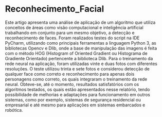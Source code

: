 # Reconhecimento_Facial
Este artigo apresenta uma análise de aplicação de um algoritmo que utiliza conceitos de áreas como visão computacional e inteligência artificial trabalhando em conjunto para um mesmo objetivo, a detecção e reconhecimento de faces. Foram realizados testes do script na IDE PyCharm, utilizando como principais ferramentas a linguagem Python 3, as bibliotecas Opencv e Dlib, onde a base de manipulação das imagens é feita com o método HOG (Histogram of Oriented Gradient ou Histograma de Gradiente Orientado) pertencente a biblioteca Dlib. Para o treinamento da rede neural na aplicação, foram utilizadas vinte e duas fotos com diferentes resoluções. O teste utilizou trinta e sete fotos e considerou detecção de qualquer face como correto e reconhecimento para apenas dois personagens como correto, os quais integraram o treinamento da rede neural. Obteve-se, até o momento, resultados satisfatórios com os algoritmos testados, os quais estão apresentados nesse relatório, tendo possibilidade de melhorias e adaptações para funcionamento em outros sistemas, como por exemplo, sistemas de segurança residencial ou empresarial e até mesmo para aplicações em sistemas embarcados e robótica.
